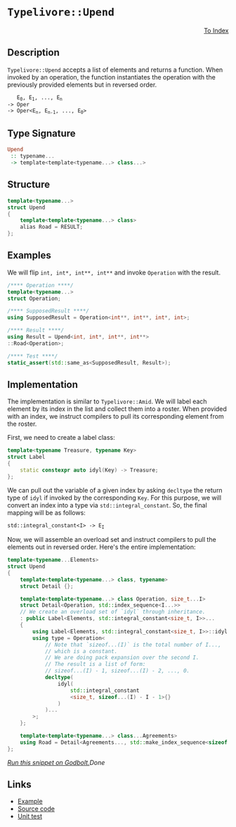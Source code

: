 <!-- Copyright 2024 Feng Mofan
SPDX-License-Identifier: Apache-2.0 -->

# `Typelivore::Upend`

<p style='text-align: right;'><a href="../../../facilities/metafunctions.md#typelivore-upend">To Index</a></p>

## Description

`Typelivore::Upend` accepts a list of elements and returns a function.
When invoked by an operation, the function instantiates the operation with the previously provided elements but in reversed order.

<pre><code>   E<sub>0</sub>, E<sub>1</sub>, ..., E<sub>n</sub>
-> Oper
-> Oper&lt;E<sub>n</sub>, E<sub>n-1</sub>, ..., E<sub>0</sub>&gt;</code></pre>

## Type Signature

```Haskell
Upend
 :: typename...
 -> template<template<typename...> class...>
```

## Structure

```C++
template<typename...>
struct Upend
{
    template<template<typename...> class>
    alias Road = RESULT;
};
```

## Examples

We will flip `int, int*, int**, int**` and invoke `Operation` with the result.

```C++
/**** Operation ****/
template<typename...>
struct Operation;

/**** SupposedResult ****/
using SupposedResult = Operation<int**, int**, int*, int>;

/**** Result ****/
using Result = Upend<int, int*, int**, int**>
::Road<Operation>;

/**** Test ****/
static_assert(std::same_as<SupposedResult, Result>);
```

## Implementation

The implementation is similar to `Typelivore::Amid`.
We will label each element by its index in the list and collect them into a roster.
When provided with an index, we instruct compilers to pull its corresponding element from the roster.

First, we need to create a label class:

```C++
template<typename Treasure, typename Key>
struct Label
{ 
    static constexpr auto idyl(Key) -> Treasure;
};
```

We can pull out the variable of a given index by asking `decltype` the return type of `idyl` if invoked by the corresponding `Key`.
For this purpose, we will convert an index into a type via `std::integral_constant`.
So, the final mapping will be as follows:

<pre><code>std::integral_constant&lt;I&gt; -> E<sub>I</sub></code></pre>

Now, we will assemble an overload set and instruct compilers to pull the elements out in reversed order. Here's the entire implementation:

```C++
template<typename...Elements>
struct Upend
{
    template<template<typename...> class, typename>
    struct Detail {};

    template<template<typename...> class Operation, size_t...I>
    struct Detail<Operation, std::index_sequence<I...>>
    // We create an overload set of `idyl` through inheritance.
    : public Label<Elements, std::integral_constant<size_t, I>>...
    {
        using Label<Elements, std::integral_constant<size_t, I>>::idyl...;
        using type = Operation<
            // Note that `sizeof...(I)` is the total number of I...,
            // which is a constant.
            // We are doing pack expansion over the second I.
            // The result is a list of form:
            // sizeof...(I) - 1, sizeof...(I) - 2, ..., 0. 
            decltype(
                idyl(
                    std::integral_constant
                    <size_t, sizeof...(I) - I - 1>{}
                )
            )...
        >;
    };

    template<template<typename...> class...Agreements>
    using Road = Detail<Agreements..., std::make_index_sequence<sizeof...(Elements)>>::type;
};
```

[*Run this snippet on Godbolt.*](https://godbolt.org/#z:OYLghAFBqd5QCxAYwPYBMCmBRdBLAF1QCcAaPECAMzwBtMA7AQwFtMQByARg9KtQYEAysib0QXACx8BBAKoBnTAAUAHpwAMvAFYTStJg1DIApACYAQuYukl9ZATwDKjdAGFUtAK4sGIAKwAzKSuADJ4DJgAcj4ARpjEIABsABykAA6oCoRODB7evgHBmdmOAuGRMSzxiam2mPZlDEIETMQE%2BT5%2BQfWNuS1tBBXRcQnJaQqt7Z2FPZODw1U14wCUtqhexMjsHAD0AFSHR8cnp/u7JhoAggdHANQAIpjprozIeJgKd8cX17dnAJOvyulxBZkCEWQ3iwdxMgTcXkctEIAE84dhQeYIQwoV4YXC3MhJugsFR0Zi/sc7qEmPFaN8jsCCJgWOkDMyCQQUS9mGw7gAVYiYJgKTaYUh3Lk81iYO4AaUwaMCGOuk2IXgc1NpDUxAHYLLDrndjXd5o5kHc0AxJphVOliHcmIjUHc8OgUbQIAqUSs7gBadECoUisVwqzXEy6h5hik3QHxoGg/77O4ASVZ9DYgiYTQZh2ByYTgOBoOZGZzmE53MYMoAdPXsJnGAQFOTVQR1Zq5Dz0Hrw1cTZKWWyK5zh%2BzK/CpTW2PXa4GoSKFBLp7zJyqBya1RqCI9MK06LD9ZHo4F%2B6DB2WRxyp%2BPR1Pq2u5wuDAovgB5F7EHO5CXZABemAAPoEHOqZtpuxrbpqTwHrQBKfgkP4CH%2BBDoCAIARFgqhAUoACOXhvJObips%2ByoQYOuy7HcADqsrIMGzKOgwdyoAAbgktCoEw6CmvurFULCSQaG6HomMJkoIMQGzAAgroMAgCSEIY2zzkaJogHc6ReLEyIWjSdIEo2LLNsuppoRhETMsA360EBVrzIIBIAcBBASuB5HKs%2B6nGpG/aDoOXjZEYWqGfCxlZi2qHoZhgiYDZYj2QIjkEM5eCASB7nksqlnurQZH%2BQFxpBREwCStWsKBA8dyId%2BTQEheRUBVRdxRKgTEEAgOZCRoLmoFQc4QKmKziRorpfJ1spEK09IMKMDr9Wmc6kI1TUmi1ADuCB4Mgcl4F8TCWslrSCGpkFrXcLV0Y6Qp3OgqClVpTDIAA1nctrpIY2QCKxHEOpNfFWrxpGrRdLX8opdxCqKtC7vtjp3MikwCXc/DECwICg2tLV9QN9ZDb6fp3Fwf7pZg/WDcN/p3GYErLXcGi1oa51rVgULThAWMXcaomelz3ODsSllxQldkOSdqU%2BQLRVpRlbmmmTFP41TROptTXDkseUb8xdI1S2tKzeSzJrZYVvna2esaXneN5uFeE5VtKs71i%2BS5zlcNmYCZgituRUslSFABK3G8XC1WwUwdAEh7Qrey29NCyALBMC9wFYbauGYARRGy%2BTeO1hAEWmSNnnYBh04xhGFvnpSRY/EmVLYKorBsrK9e13X%2BaxlikLQrKBJWts6QthBDf3LVyEse3Vz2/eduPnWLt%2B1c0G7hP9WWxGHcpkIXjpCUmDoIHnxeLDebnKCAdlbv%2B9ZIfx8w7uYc1V%2Bk8ElZhwSh/%2Bxf4IP/yalTyNc4z3AfqfXc08r53DAWfZ%2B3ZXDv0EL/Ag/9v7IMOBBDCwceIIVfhvDEm8QTbwFJ8CBjJQRmh2kBJcCQCAQETgoGU1DfZuBvgfI%2BJ9YYShgYA7AJcLAcDWLQTg/heB%2BA4FoUgqBOBuGsNYU0Gwtj93BDwUgBBNCCLWC9AIkhawaBSGYMwABOIxXB/D6JSFwXUuppDCI4JIXgGMuAaA0KQcRkjpEcF4AoEArj1ESMEaQOAsAYCIBABsAg2k3IUAgGgVkdAEhRBlJwVQKQkh%2BiSJIO4wBkAWikLWMwvBD6EBIG6PQ/BBAiDEOwKQMhBCKBUOoAJpBdAkw2t%2BdInAeBCJEWIjRUjODvkRFElGqT0mZOybk4muizB3AgB4eJ9AHRYi4CsXg/itBrAgEgOJ6QElkBibs/ZIBgBSFpjQWGCQfEQFiP02IEQ2goi6bwe5zBiAonfLEbQmAHDPNIHEyK74GC0Cec0rAsQvDADcGIWgPjuC8CwMnIw4gwV4CFA4PAHE4WSNtD8xEOxVFWQaP05EsRvzvI8FgfpHY8AY3haQP6sQ75PCRcAZERgNFrCoAYYACgABqHwNqIXEaoipwhRDiFqWKhpah%2BmtP0IYYwcjLD6DwLEHxkA1ioGHrkOFfpiRh1MJYawZgPF/WIG6T48A1h2B%2BU0FwDB3CeC6HoMIEQRjVDGCTEoOQBAzD8N6rIvqGCLHmnoW1GKBADGmM6woJMI1NGjUMd1SwvW2CmB0WNAb00LBTWG1Z6xNjbAkD0jgoi3H9M8XcMZGSsk5LyTMuZuASnLJUWstRnK1iKR4mMCAWiQCSECLWIxgQbEaEkGYSQwkND%2BCSEY/QnAHGkAxoELgtYkhcFSEYyxSR/CSDMSOpIFbmmeO8b4jtAStmhO2eE4ZiJyCUCOUspJbBOBtBYGxXUfpDqLhClwIxtY104vwEQC16ESZiqqZK6Q0qlCyuaboWm7SmCdPhaW8t7jeCeKGZExEoy0m1stAYP9AGgNzIWXspZsJwRmHbRswJN6n0JAfbE1Aiyxi/tOaY1xFzmTEGubc5przHl/OE%2B8z53zfn0oBc2IFIL%2BngshdC2gsK/mIsVSiyR%2BB0WOCxf03FyB8V/KJXYyRpLyUokpTsSRNK6WqMZcylkGnSqcr4Dy/lgrhV/MgxKmpMHZAyqaZIxDCqOVGqsCq0lGq%2B1SJ1clTg%2Bq0KGuVRYU1WHzWWuizahodrcgOqdQUbNbrKj5oyEGpo/q9A%2BqaKGz1iR405cjc0DNlWGt9CjRm2ryx40tazeGzrea6slsLUo4bdiMOVs4NWgjEzOPE1I3optIGSDUdXXRztpBu1YESDFuxS6V0AfHbqfwRjrGBAnVO/dx6PGcDPX41zwSwkRKiSxpjxAX07HfRMlgCg2IWjYv%2B2sE5JhFOW2B8psgoN%2BbqfIODQWdAgGCMh1D3SF1lr6SewZd7dyLVUN937/3AfA93PMtjlGEircCOty9QSdlk/2a9%2BnSyQB/f3kBAHRigLE6AnjmDdA%2BMCbuQ895onhcfK%2BXav5MnBBydBVpzAEKoUwrhao9TyLrMIrRblvTzSDNGfpSZklaqLNWepRauzvAHNKBZc5jlNPuVMF5QKzAQqeTech75iQ/n6lw7lYj0LSrjWRbVVl2LTQ4W7CFuFk1ZqEhgatZq3ouXnAQFcK1kIjqutpuq7kdPOfyiDe60nprSb08Jv6ANkrQ2euDDL5Xj13WbWKOLQW8bGObscGrfjv7dwOdA4rMjQuYPVurPWRtrbvbS37ZAMY2sgRAj%2BHMfulx8/dR1EwwMrxthz30ZWP2yQ/hh1WN1C4lIkhTFcAMWYI9djAjt6w7di9mzS2FOuw/rfu%2B1h/W%2Bn4SQQA%3D)$Done$

## Links

- [Example](../../../code/facilities/metafunctions/typelivore/upend/implementation.hpp)
- [Source code](../../../../conceptrodon/descend/typelivore/upend.hpp)
- [Unit test](../../../../tests/unit/metafunctions/typelivore/upend.test.hpp)
